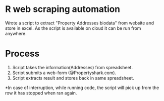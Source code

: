 # R web scraping automation
Wrote a script to extract "Property Addresses biodata" from website and store in excel. As the script is available on cloud it can be run from anywhere.

# Process
1. Script takes the information(Addresses) from spreadsheet.
2. Script submits a web-form (@Propertyshark.com).
3. Script extracts result and stores back in same spreadsheet.



*In case of interruption, while running code, the script will pick up from the row it has stopped when ran again.
